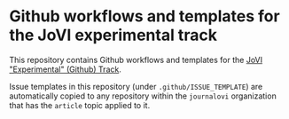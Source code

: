 # Github workflows and templates for the JoVI experimental track

This repository contains Github workflows and templates for the [JoVI "Experimental" (Github) Track](https://www.journalovi.org/submit.html#experimental).

Issue templates in this repository (under `.github/ISSUE_TEMPLATE`) are automatically copied to any repository within the `journalovi` organization that has the `article` topic applied to it.

